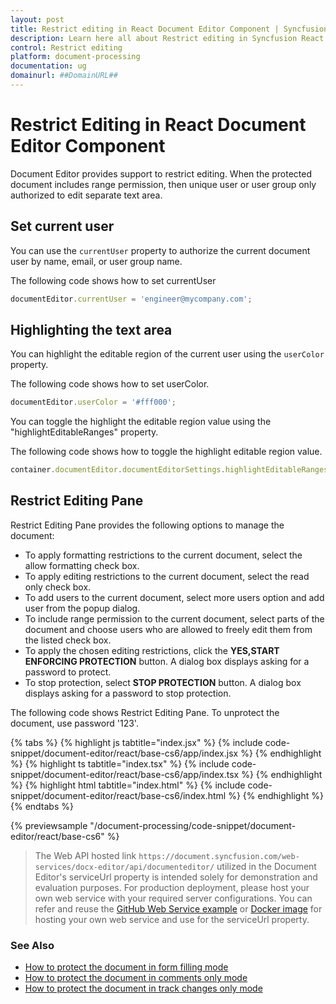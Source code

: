 ```yaml
---
layout: post
title: Restrict editing in React Document Editor Component | Syncfusion
description: Learn here all about Restrict editing in Syncfusion React Document editor component of Syncfusion Essential JS 2 and more.
control: Restrict editing 
platform: document-processing
documentation: ug
domainurl: ##DomainURL##
---
```


# Restrict Editing in React Document Editor Component

Document Editor provides support to restrict editing. When the protected document includes range permission, then unique user or user group only authorized to edit separate text area.

## Set current user

You can use the `currentUser` property to authorize the current document user by name, email, or user group name.

The following code shows how to set currentUser

```ts
documentEditor.currentUser = 'engineer@mycompany.com';
```

## Highlighting the text area

You can highlight the editable region of the current user using the `userColor` property.

The following code shows how to set userColor.

```ts
documentEditor.userColor = '#fff000';
```

You can toggle the highlight the editable region value using the "highlightEditableRanges" property.

The following code shows how to toggle the highlight editable region value.

```typescript
container.documentEditor.documentEditorSettings.highlightEditableRanges = true; 
```

## Restrict Editing Pane

Restrict Editing Pane provides the following options to manage the document:
* To apply formatting restrictions to the current document, select the allow formatting check box.
* To apply editing restrictions to the current document, select the read only check box.
* To add users to the current document, select more users option and add user from the popup dialog.
* To include range permission to the current document, select parts of the document and choose users who are allowed to freely edit them from the listed check box.
* To apply the chosen editing restrictions, click the **YES,START ENFORCING PROTECTION** button. A dialog box displays asking for a   password to protect.
* To stop protection, select **STOP PROTECTION** button. A dialog box displays asking for a password to stop protection.

The following code shows Restrict Editing Pane. To unprotect the document, use password '123'.

{% tabs %}
{% highlight js tabtitle="index.jsx" %}
{% include code-snippet/document-editor/react/base-cs6/app/index.jsx %}
{% endhighlight %}
{% highlight ts tabtitle="index.tsx" %}
{% include code-snippet/document-editor/react/base-cs6/app/index.tsx %}
{% endhighlight %}
{% highlight html tabtitle="index.html" %}
{% include code-snippet/document-editor/react/base-cs6/index.html %}
{% endhighlight %}
{% endtabs %}
        
{% previewsample "/document-processing/code-snippet/document-editor/react/base-cs6" %}

> The Web API hosted link `https://document.syncfusion.com/web-services/docx-editor/api/documenteditor/` utilized in the Document Editor's serviceUrl property is intended solely for demonstration and evaluation purposes. For production deployment, please host your own web service with your required server configurations. You can refer and reuse the [GitHub Web Service example](https://github.com/SyncfusionExamples/EJ2-DocumentEditor-WebServices) or [Docker image](https://hub.docker.com/r/syncfusion/word-processor-server) for hosting your own web service and use for the serviceUrl property.

### See Also

* [How to protect the document in form filling mode](./form-fields#protect-the-document-in-form-filling-mode)
* [How to protect the document in comments only mode](./comments#protect-the-document-in-comments-only-mode)
* [How to protect the document in track changes only mode](./track-changes#protect-the-document-in-track-changes-only-mode)